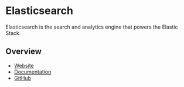# Elasticsearch

Elasticsearch is the search and analytics engine that powers the Elastic Stack.

## Overview

- [Website](https://www.elastic.co/elasticsearch)
- [Documentation](https://www.elastic.co/docs)
- [GitHub](https://github.com/elastic/elasticsearch)